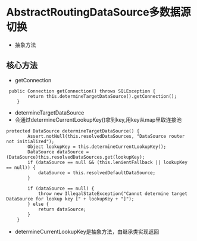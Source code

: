 # AbstractRoutingDataSource多数据源切换

* 抽象方法

## 核心方法
* getConnection
```
 public Connection getConnection() throws SQLException {
        return this.determineTargetDataSource().getConnection();
    }
```

* determineTargetDataSource
* 会通过determineCurrentLookupKey()拿到key,用key从map里取连接池
```
protected DataSource determineTargetDataSource() {
        Assert.notNull(this.resolvedDataSources, "DataSource router not initialized");
        Object lookupKey = this.determineCurrentLookupKey();
        DataSource dataSource = (DataSource)this.resolvedDataSources.get(lookupKey);
        if (dataSource == null && (this.lenientFallback || lookupKey == null)) {
            dataSource = this.resolvedDefaultDataSource;
        }

        if (dataSource == null) {
            throw new IllegalStateException("Cannot determine target DataSource for lookup key [" + lookupKey + "]");
        } else {
            return dataSource;
        }
    }
```

* determineCurrentLookupKey是抽象方法，由继承类实现返回
